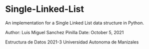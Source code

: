 # Single-Linked-List
An implementation for a Single Linked List data structure in Python.

Author: Luis Miguel Sanchez Pinilla
Date: October 5, 2021

Estructura de Datos 2021-3
Universidad Autonoma de Manizales

